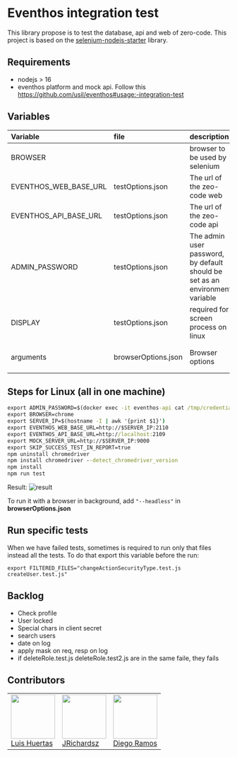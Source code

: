 # Eventhos integration test

This library propose is to test the database, api and web of zero-code. This project is based on the [selenium-nodejs-starter](https://github.com/usil/selenium-nodejs-starter) library.

## Requirements

- nodejs > 16
- eventhos platform and mock api. Follow this https://github.com/usil/eventhos#usage:-integration-test

## Variables

| Variable              | file                | description                                                                  | default value                                                    |
| :-------------------- | :------------------ | :--------------------------------------------------------------------------- | :--------------------------------------------------------------- |
| BROWSER               |                     | browser to be used by selenium                                               | chrome                                                           |
| EVENTHOS_WEB_BASE_URL | testOptions.json    | The url of the zeo-code web                                                  | http://localhost:2112                                            |
| EVENTHOS_API_BASE_URL | testOptions.json    | The url of the zeo-code api                                                  | http://localhost:2111                                            |
| ADMIN_PASSWORD        | testOptions.json    | The admin user password, by default should be set as an environment variable |                                                                  |
| DISPLAY               | testOptions.json    | required for screen process on linux                                         | 0                                                                |
| arguments             | browserOptions.json | Browser options                                                              | `"--log-level=1", "--no-sandbox", "--headless", "--disable-gpu"` |

## Steps for Linux (all in one machine)

```cmd
export ADMIN_PASSWORD=$(docker exec -it eventhos-api cat /tmp/credentials.txt | sed -n 4p | xargs)
export BROWSER=chrome
export SERVER_IP=$(hostname -I | awk '{print $1}')
export EVENTHOS_WEB_BASE_URL=http://$SERVER_IP:2110
export EVENTHOS_API_BASE_URL=http://localhost:2109
export MOCK_SERVER_URL=http://$SERVER_IP:9000
export SKIP_SUCCESS_TEST_IN_REPORT=true
npm uninstall chromedriver
npm install chromedriver --detect_chromedriver_version
npm install
npm run test
```

Result:
![result](https://i.ibb.co/1QHykGN/test-Result.jpg)

To run it with a browser in background, add `"--headless"` in **browserOptions.json**

## Run specific tests

When we have failed tests, sometimes is required to run only that files instead all the tests. To do that export this variable before the run:

```
export FILTERED_FILES="changeActionSecurityType.test.js createUser.test.js"
```

## Backlog

- Check profile
- User locked
- Special chars in client secret
- search users
- date on log
- apply mask on req, resp on log
- if deleteRole.test.js deleteRole.test2.js are in the same faile, they fails

## Contributors

<table>
  <tbody>
    <td>
      <img src="https://i.ibb.co/88Tp6n5/Recurso-7.png" width="100px;"/>
      <br />
      <label><a href="https://github.com/TacEtarip">Luis Huertas</a></label>
      <br />
    </td>
    <td>
      <img src="https://avatars0.githubusercontent.com/u/3322836?s=460&v=4" width="100px;"/>
      <br />
      <label><a href="http://jrichardsz.github.io/">JRichardsz</a></label>
      <br />
    </td>
    <td>
      <img src="https://avatars.githubusercontent.com/u/66818290?s=400&u=d2f95a7497efd7fa830cf96fc2dc01120f27f3c5&v=4" width="100px;"/>
      <br />
      <label><a href="https://github.com/iSkyNavy">Diego Ramos</a></label>
      <br />
    </td>
  </tbody>
</table>
